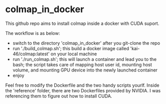 # colmap_in_docker

This github repo aims to install colmap inside a docker with CUDA suport.


The workflow is as below:
* switch to the directory 'colmap_in_docker' after you git-clone the repo
* run './build_colmap.sh'; this build a docker image called 'kai-46/colmap:latest' on your local machine
* run './run_colmap.sh'; this will launch a container and lead you to the bash; the script takes care of mapping host user id, mounting host volume, and mounting GPU device into the newly launched container
* enjoy

Feel free to modify the Dockerfile and the two handy scripts yourlf. Inside the 'reference' folder, there are two Dockerfiles provided by NVIDIA. I was referencing them to figure out how to install CUDA.
 
